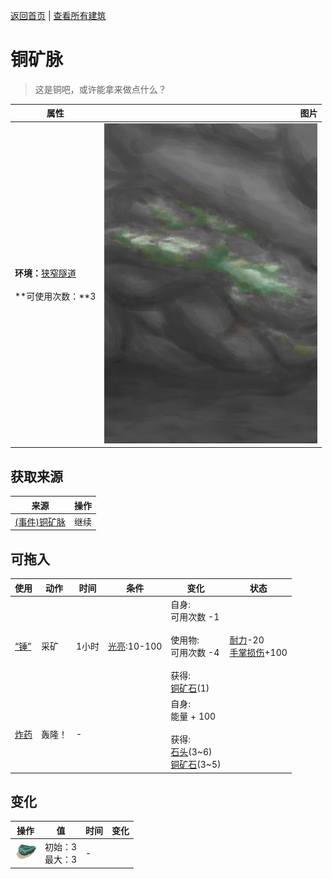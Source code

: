 [返回首页](index.md)   |  [查看所有建筑](building.md)
# 铜矿脉  
> 这是铜吧，或许能拿来做点什么？<br>  
  
  属性  |   图片   
 ----  |  ----:   
 **环境：**[狭窄隧道](NarrowTunnel.md)<br><br>**可使用次数：**3  |  ![](Sprite/CopperVeinDark.png)   
  
## 获取来源  
来源  |  操作  
----  |  ----  
[(事件)铜矿脉](Event_CopperFound.md)  |  继续  
## 可拖入  
使用  |  动作  |  时间  |  条件  |  变化  |  状态  
----  |  ----  |  ----  |  ----  |  ----  |  ----  
[“锤”](tag_Hammer.md)  |  采矿  |  1小时  |  [光亮](Light.md):10-100  |  自身:<br>可用次数  -1<br><br>使用物:<br>可用次数  -4<br><br>获得:<br>[铜矿石](CopperOre.md)(1)<br>  |  [耐力](Stamina.md)-20<br>[手掌损伤](HandDamage.md)+100  
[炸药](DynamiteOn.md)  |  轰隆！  |  -  |    |  自身:<br>能量 + 100<br><br>获得:<br>[石头](Stone.md)(3~6)<br>[铜矿石](CopperOre.md)(3~5)<br>  |    
## 变化  
操作  |  值  |  时间  |  变化  
----  |  ----  |  ----  |  ----  
<img decoding="async" src="Sprite/CopperOre.png" style="height:30px;">  |  初始：3<br>最大：3  |  -  |    
